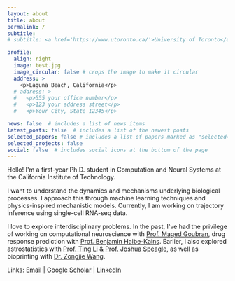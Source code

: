 ```yaml
---
layout: about
title: about
permalink: /
subtitle: 
# subtitle: <a href='https://www.utoronto.ca/'>University of Toronto</a>. Address. Contacts. Moto. Etc.

profile:
  align: right
  image: test.jpg
  image_circular: false # crops the image to make it circular
  address: >
    <p>Laguna Beach, California</p>
  # address: >
  #   <p>555 your office number</p>
  #   <p>123 your address street</p>
  #   <p>Your City, State 12345</p>

news: false  # includes a list of news items
latest_posts: false  # includes a list of the newest posts
selected_papers: false # includes a list of papers marked as "selected={true}"
selected_projects: false
social: false  # includes social icons at the bottom of the page
---
```


<!-- Write your biography here. Tell the world about yourself. Link to your favorite [subreddit](http://reddit.com). You can put a picture in, too. The code is already in, just name your picture `prof_pic.jpg` and put it in the `img/` folder. -->
Hello! I'm a first-year Ph.D. student in Computation and Neural Systems at the California Institute of Technology.

I want to understand the dynamics and mechanisms underlying biological processes. I approach this through machine learning techniques and physics-inspired mechanistic models. Currently, I am working on trajectory inference using single-cell RNA-seq data.

I love to explore interdisciplinary problems. In the past, I've had the privilege of working on computational neuroscience with [Prof. Maged Goubran](https://aiconslab.github.io/), drug response prediction with [Prof. Benjamin Haibe-Kains](https://www.bhklab.ca/). Earlier, I also explored astrostatistics with [Prof. Ting Li](https://sazabi4.github.io/) & [Prof. Joshua Speagle](https://joshspeagle.com/), as well as bioprinting with [Dr. Zongjie Wang](https://scholar.google.com/citations?user=h90fpFAAAAAJ&hl=en).

Links: [Email](mailto:fyu2@caltech.edu) \| [Google Scholar](https://scholar.google.ca/citations?user=BczAniIAAAAJ&hl=en) \| [LinkedIn](https://www.linkedin.com/in/grace-fengqing-yu-404679219/)

<!-- Put your address / P.O. box / other info right below your picture. You can also disable any of these elements by editing `profile` property of the YAML header of your `_pages/about.md`. Edit `_bibliography/papers.bib` and Jekyll will render your [publications page](/al-folio/publications/) automatically. -->

<!-- Link to your social media connections, too. This theme is set up to use [Font Awesome icons](http://fortawesome.github.io/Font-Awesome/) and [Academicons](https://jpswalsh.github.io/academicons/), like the ones below. Add your Facebook, Twitter, LinkedIn, Google Scholar, or just disable all of them. -->
